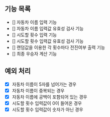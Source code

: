 ## 기능 목록

- [] 자동차 이름 입력 기능
- [] 자동차 이름 입력값 유효성 검사 기능
- [] 시도할 횟수 입력 기능
- [] 시도할 횟수 입력값 유효성 검사 기능
- [] 랜덤값을 이용한 각 횟수마다 전진여부 출력 기능
- [] 최종 우승자 계산 기능

## 예외 처리

- [x] 자동차 이름이 5자를 넘어가는 경우
- [x] 자동차 이름이 중복되는 경우
- [x] 자동차 이름에 공백이 포함되어 있는 경우
- [x] 시도할 횟수 입력값이 0이 들어온 경우
- [x] 시도할 횟수 입력값이 숫자가 아닌 경우
